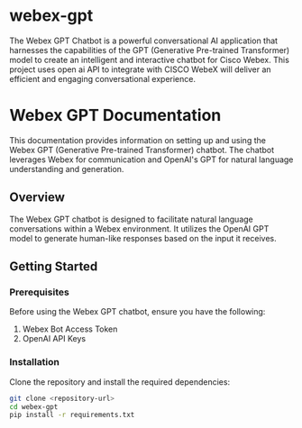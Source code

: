 # webex-gpt
The Webex GPT Chatbot is a powerful conversational AI application that harnesses the capabilities of the GPT (Generative Pre-trained Transformer) model to create an intelligent and interactive chatbot for Cisco Webex. This project uses open ai API to integrate with CISCO WebeX will deliver an efficient and engaging conversational experience.

# Webex GPT Documentation

This documentation provides information on setting up and using the Webex GPT (Generative Pre-trained Transformer) chatbot. The chatbot leverages Webex for communication and OpenAI's GPT for natural language understanding and generation.

## Overview

The Webex GPT chatbot is designed to facilitate natural language conversations within a Webex environment. It utilizes the OpenAI GPT model to generate human-like responses based on the input it receives.

## Getting Started

### Prerequisites

Before using the Webex GPT chatbot, ensure you have the following:

1. Webex Bot Access Token
2. OpenAI API Keys

### Installation

Clone the repository and install the required dependencies:

```bash
git clone <repository-url>
cd webex-gpt
pip install -r requirements.txt


